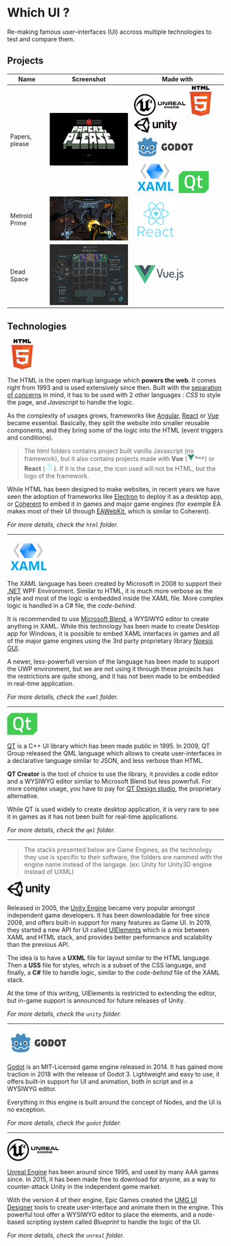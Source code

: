 # Which UI ?

Re-making famous user-interfaces (UI) accross multiple technologies to test and compare them.

## Projects

Name | Screenshot | Made with
--- | --- | ---
Papers, please | ![Papers please](doc/readme-img/papers-please.gif?raw=true) | ![Unreal](doc/readme-img/unreal.png?raw=true)![HTML](doc/readme-img/html.png?raw=true)![Unity](doc/readme-img/unity.png?raw=true)  <br> ![Godot](doc/readme-img/godot.png?raw=true) ![XAML](doc/readme-img/xaml.png?raw=true) ![QML](doc/readme-img/qt.png?raw=true)
Metroid Prime | ![Metroid Prime](doc/readme-img/metroid-prime.png?raw=true) | ![React](doc/readme-img/react.png?raw=true)
Dead Space | ![Dead space](doc/readme-img/dead-space.png?raw=true) | ![Vue](doc/readme-img/vue.png?raw=true)

## Technologies

![HTML](doc/readme-img/html.png?raw=true)

The HTML is the open markup language which **powers the web**. It comes right from 1993 and is used extensively since then. Built with the [separation of concerns](https://en.wikipedia.org/wiki/Separation_of_concerns) in mind, it has to be used with 2 other languages : *CSS* to style the page, and *Javascript* to handle the logic.

As the complexity of usages grows, frameworks like [Angular](https://angular.io/), [React](https://fr.reactjs.org/) or [Vue](https://vuejs.org/) became essential. Basically, they split the website into smaller reusable components, and they bring some of the logic into the HTML (event triggers and conditions).

> The html folders contains project built vanilla Javascript (no framework), but it also contains projects made with **Vue** (<img src="doc/readme-img/vue.png?raw=true" height="15px">) or **React** (<img src="doc/readme-img/react.png?raw=true" height="20px">). If it is the case, the icon used will not be HTML, but the logo of the framework.

While HTML has been designed to make websites, in recent years we have seen the adoption of frameworks like [Electron](https://electronjs.org/) to deploy it as a desktop app, or [Coherent](https://coherent-labs.com/) to embed it in games and major game engines (for exemple EA makes most of their UI through [EAWebKit](https://gpl.ea.com/eawebkit.html), which is similar to Coherent).

*For more details, check the `html` folder.*

---

![XAML](doc/readme-img/xaml.png?raw=true)

The XAML language has been created by Microsoft in 2008 to support their [.NET](https://dotnet.microsoft.com/) WPF Environment. Similar to HTML, it is much more verbose as the style and most of the logic is embedded inside the XAML file. More complex logic is handled in a C# file, the *code-behind*.

It is recommended to use [Microsoft Blend](https://docs.microsoft.com/fr-fr/visualstudio/designers/creating-a-ui-by-using-blend-for-visual-studio?view=vs-2019), a WYSIWYG editor to create anything in XAML. While this technology has been made to create Desktop app for Windows, it is possible to embed XAML interfaces in games and all of the major game engines using the 3rd party proprietary library [Noesis GUI](https://www.noesisengine.com/).

A newer, less-powerfull version of the language has been made to support the UWP environment, but we are not using it through these projects has the restrictions are quite strong, and it has not been made to be embedded in real-time application.

*For more details, check the `xaml` folder.*

---

![QML](doc/readme-img/qt.png?raw=true) 

[QT](https://www.qt.io/) is a C++ UI library which has been made public in 1995. In 2009, QT Group released the QML language which allows to create user-interfaces in a declarative language similar to JSON, and less verbose than HTML.

**QT Creator** is the tool of choice to use the library, it provides a code editor and a WYSIWYG editor similar to Microsoft Blend but less powerfull. For more complex usage, you have to pay for [QT Design studio](https://www.qt.io/ui-framework), the proprietary alternative.

While QT is used widely to create desktop application, it is very rare to see it in games as it has not been built for real-time applications.

*For more details, check the `qml` folder.*

---

> The stacks presented below are Game Engines, as the technology they use is specific to their software, the folders are nammed with the engine name instead of the langage. 
> (ex: Unity for Unity3D engine instead of UXML)

![Unity](doc/readme-img/unity.png?raw=true)

Released in 2005, the [Unity Engine](https://unity.com/fr) became very popular amongst independent game developers. It has been downloadable for free since 2009, and offers built-in support for many features as Game UI. In 2019, they started a new API for UI called [UIElements](https://blogs.unity3d.com/2019/04/23/whats-new-with-uielements-in-2019-1/) which is a mix  between XAML and HTML stack, and provides better performance and scalability than the previous API.

The idea is to have a **UXML** file for layout similar to the HTML language. Then a **USS** file for styles, which is a subset of the CSS language, and finally, a **C#** file to handle logic, similar to the *code-behind* file of the XAML stack.

At the time of this writing, UIElements is restricted to extending the editor, but in-game support is announced for future releases of Unity.

*For more details, check the `unity` folder.*

---

![Godot](doc/readme-img/godot.png?raw=true)

[Godot](https://godotengine.org/) is an MIT-Licensed game engine released in 2014. It has gained more traction in 2018 with the release of Godot 3. Lightweight and easy to use, it offers built-in support for UI and animation, both in script and in a WYSIWYG editor.

Everything in this engine is built around the concept of Nodes, and the UI is no exception.

*For more details, check the `godot` folder.*

---

![Unreal](doc/readme-img/unreal.png?raw=true)

[Unreal Engine](https://www.unrealengine.com/en-US/what-is-unreal-engine-4) has been around since 1995, and used by many AAA games since. In 2015, it has been made free to download for anyone, as a way to counter-attack Unity in the independent game market.

With the version 4 of their engine, Epic Games created the [UMG UI Designer](https://docs.unrealengine.com/en-US/Engine/UMG/index.html) tools to create user-interface and animate them in the engine. This powerful tool offer a WYSIWYG editor to place the elements, and a node-based scripting system called *Blueprint* to handle the logic of the UI.

*For more details, check the `unreal` folder.*

